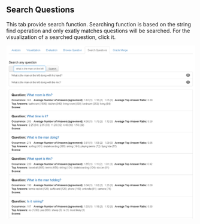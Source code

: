 ## Search Questions

This tab provide search function.
Searching function is based on the string find operation and only exatly matches questions will be searched.
For the visualization of a searched question, click it.

![search questions](/assets/searching_question.png)
